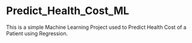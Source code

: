 # Predict_Health_Cost_ML
This is a simple Machine Learning Project used to Predict Health Cost of a Patient using Regression.

